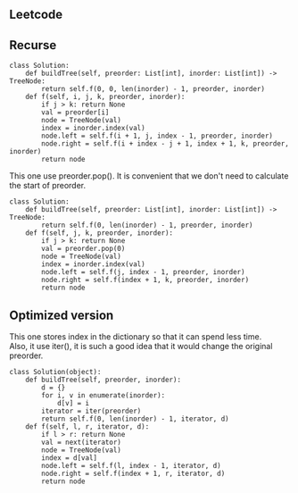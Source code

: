 ## Leetcode
## Recurse
```
class Solution:
    def buildTree(self, preorder: List[int], inorder: List[int]) -> TreeNode:
        return self.f(0, 0, len(inorder) - 1, preorder, inorder)
    def f(self, i, j, k, preorder, inorder):
        if j > k: return None
        val = preorder[i]
        node = TreeNode(val)
        index = inorder.index(val)
        node.left = self.f(i + 1, j, index - 1, preorder, inorder)
        node.right = self.f(i + index - j + 1, index + 1, k, preorder, inorder)
        return node
```
This one use preorder.pop(). It is convenient that we don't need to calculate the start of preorder.
```
class Solution:
    def buildTree(self, preorder: List[int], inorder: List[int]) -> TreeNode:
        return self.f(0, len(inorder) - 1, preorder, inorder)
    def f(self, j, k, preorder, inorder):
        if j > k: return None
        val = preorder.pop(0)
        node = TreeNode(val)
        index = inorder.index(val)
        node.left = self.f(j, index - 1, preorder, inorder)
        node.right = self.f(index + 1, k, preorder, inorder)
        return node
```
## Optimized version
This one stores index in the dictionary so that it can spend less time.  
Also, it use iter(), it is such a good idea that it would change the original preorder.
```
class Solution(object):
    def buildTree(self, preorder, inorder):
        d = {}
        for i, v in enumerate(inorder):
            d[v] = i
        iterator = iter(preorder)
        return self.f(0, len(inorder) - 1, iterator, d)
    def f(self, l, r, iterator, d):
        if l > r: return None
        val = next(iterator)
        node = TreeNode(val)
        index = d[val]
        node.left = self.f(l, index - 1, iterator, d)
        node.right = self.f(index + 1, r, iterator, d)
        return node
```
